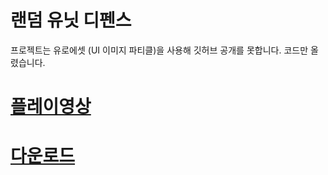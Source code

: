 # 랜덤 유닛 디펜스
프로젝트는 유로에셋 (UI 이미지 파티클)을 사용해 깃허브 공개를 못합니다.
코드만 올렸습니다.
# [플레이영상](https://www.youtube.com/watch?v=H1cYLPd-0eU, "플레이영상")

 
# [다운로드]( http://naver.me/Fl2Rh0Ro, "다운로드")
